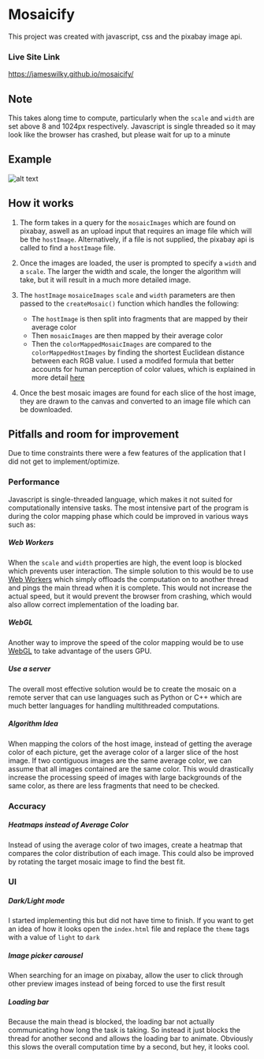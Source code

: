 # Mosaicify

This project was created with javascript, css and the pixabay image api.

### Live Site Link

https://jameswilky.github.io/mosaicify/

## Note

This takes along time to compute, particularly when the `scale` and `width` are set above 8 and 1024px respectively. Javascript is single threaded so it may look like the browser has crashed, but please wait for up to a minute

## Example

![alt text](https://i.ibb.co/DVmYrwJ/Capture.png)

## How it works

1.  The form takes in a query for the `mosaicImages` which are found on pixabay, aswell as an upload input that requires an image file which will be the `hostImage`. Alternatively, if a file is not supplied, the pixabay api is called to find a `hostImage` file.

2.  Once the images are loaded, the user is prompted to specify a `width` and a `scale`. The larger the width and scale, the longer the algorithm will take, but it will result in a much more detailed image.

3.  The `hostImage` `mosaiceImages` `scale` and `width` parameters are then passed to the `createMosaic()` function which handles the following:

    - The `hostImage` is then split into fragments that are mapped by their average color
    - Then `mosaicImages` are then mapped by their average color
    - Then the `colorMappedMosaicImages` are compared to the `colorMappedHostImages` by finding the shortest Euclidean distance between each RGB value. I used a modifed formula that better accounts for human perception of color values, which is explained in more detail [here](https://en.wikipedia.org/wiki/Color_difference)

4)  Once the best mosaic images are found for each slice of the host image, they are drawn to the canvas and converted to an image file which can be downloaded.

## Pitfalls and room for improvement

Due to time constraints there were a few features of the application that I did not get to implement/optimize.

### Performance

Javascript is single-threaded language, which makes it not suited for computationally intensive tasks. The most intensive part of the program is during the color mapping phase which could be improved in various ways such as:

##### Web Workers

When the `scale` and `width` properties are high, the event loop is blocked which prevents user interaction. The simple solution to this would be to use [Web Workers](https://developer.mozilla.org/en-US/docs/Web/API/Web_Workers_API/Using_web_workers) which simply offloads the computation on to another thread and pings the main thread when it is complete. This would not increase the actual speed, but it would prevent the browser from crashing, which would also allow correct implementation of the loading bar.

##### WebGL

Another way to improve the speed of the color mapping would be to use [WebGL](https://en.wikipedia.org/wiki/WebGL) to take advantage of the users GPU.

##### Use a server

The overall most effective solution would be to create the mosaic on a remote server that can use languages such as Python or C++ which are much better languages for handling multithreaded computations.

##### Algorithm Idea

When mapping the colors of the host image, instead of getting the average color of each picture, get the average color of a larger slice of the host image. If two contiguous images are the same average color, we can assume that all images contained are the same color. This would drastically increase the processing speed of images with large backgrounds of the same color, as there are less fragments that need to be checked.

### Accuracy

##### Heatmaps instead of Average Color

Instead of using the average color of two images, create a heatmap that compares the color distribution of each image. This could also be improved by rotating the target mosaic image to find the best fit.

### UI

##### Dark/Light mode

I started implementing this but did not have time to finish. If you want to get an idea of how it looks open the `index.html` file and replace the `theme` tags with a value of `light` to `dark`

##### Image picker carousel

When searching for an image on pixabay, allow the user to click through other preview images instead of being forced to use the first result

##### Loading bar

Because the main thead is blocked, the loading bar not actually communicating how long the task is taking. So instead it just blocks the thread for another second and allows the loading bar to animate. Obviously this slows the overall computation time by a second, but hey, it looks cool.
